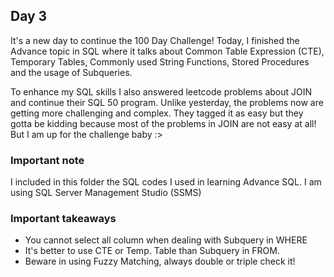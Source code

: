 ## Day 3

It's a new day to continue the 100 Day Challenge! Today, I finished the Advance topic in SQL where it talks about Common Table Expression (CTE), Temporary Tables, Commonly used String Functions, Stored Procedures and the usage of Subqueries.

To enhance my SQL skills I also answered leetcode problems about JOIN and continue their SQL 50 program. Unlike yesterday, the problems now are getting more challenging and complex. They tagged it as easy but they gotta be kidding because most of the problems in JOIN are not easy at all! But I am up for the challenge baby :>


### Important note
I included in this folder the SQL codes I used in learning Advance SQL. I am using SQL Server Management Studio (SSMS)

### Important takeaways
* You cannot select all column when dealing with Subquery in WHERE
* It's better to use CTE or Temp. Table than Subquery in FROM. 
* Beware in using Fuzzy Matching, always double or triple check it!

